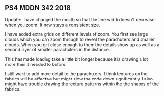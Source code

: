 ## PS4 MDDN 342 2018

Update: I have changed the mouth so that the line width doesn't decrease when you zoom. It now stays a consistent size.

I have added extra grids on different levels of zoom. You first see large clouds which you can zoom through to reveal the parachuters and smaller clouds. When you get close enough to them the details show up as well as a second layer of smaller parachuters in the distance. 

This has made loading take a little bit longer because it is drawing a lot more than it needed to before. 

I still want to add more detail to the parachuters. I think textures on the fabrics will be effective but might slow the code down significantly. I also might have trouble drawing the texture patterns within the the shapes of the fabrics.